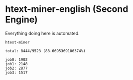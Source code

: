 # htext-miner-english (Second Engine)

Everything doing here is automated.

```
htext-miner

total: 8444/9523 (88.6695369106374%)

job0: 1902
job1: 2148
job2: 2877
job3: 1517
```